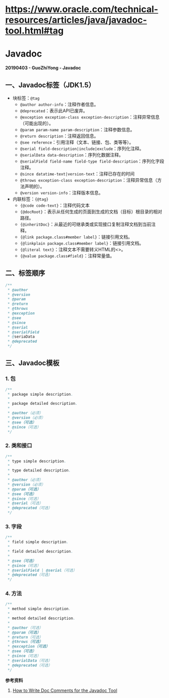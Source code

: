 # https://www.oracle.com/technical-resources/articles/java/javadoc-tool.html#tag


# Javadoc

**20190403 - GuoZhiYong - Javadoc**

## 一、Javadoc标签（JDK1.5）

- 块标签：`@tag`
    - `@author author-info`：注释作者信息。
    - `@deprecated`：表示此API已废弃。
    - `@exception exception-class exception-description`：注释异常信息（可能出现的）。
    - `@param param-name param-description`：注释参数信息。
    - `@return description`：注释返回信息。
    - `@see reference`：引用注释（文本、链接、包、类等等）。
    - `@serial field-description|include|exclude`：序列化注释。
    - `@serialData data-description`：序列化数据注释。
    - `@serialField field-name field-type field-description`：序列化字段注释。
    - `@since datatime-text|version-text`：注释已存在的时间
    - `@throws exception-class exception-description`：注释异常信息（方法声明的）。
    - `@version version-info`：注释版本信息。
- 内联标签：`{@tag}`
    - `{@code code-text}`：注释代码文本
    - `{@docRoot}`：表示从任何生成的页面到生成的文档（目标）根目录的相对路径。
    - `{@inheritDoc}`：从最近的可继承类或实现接口复制注释文档到当前注释。
    - `{@link package.class#member label}`：链接引用文档。
    - `{@linkplain package.class#member label}`：链接引用文档。
    - `{@literal text}`：注释文本不需要转义HTML的<>。
    - `{@value package.class#field}`：注释常量值。

## 二、标签顺序

```java
/**
 * @author
 * @version
 * @param
 * @return
 * @throws
 * @exception
 * @see
 * @since
 * @serial
 * @serialField
 * @seriaData
 * @deprecated
 */
```

## 三、Javadoc模板

### 1. 包

```java
/**
 * package simple description.
 *
 * package detailed description.
 *
 * @author（必须）
 * @version（必须）
 * @see（可选）
 * @since（可选）
 */
```

### 2. 类和接口

```java
/**
 * type simple description.
 *
 * type detailed description.
 *
 * @author（必须）
 * @version（必须）
 * @param（可选）
 * @see（可选）
 * @since（可选）
 * @serial（可选）
 * @deprecated（可选）
 */
```

### 3. 字段

```java
/**
 * field simple description.
 *
 * field detailed description.
 *
 * @see（可选）
 * @since（可选）
 * @serialField | @serial（可选）
 * @deprecated（可选）
 */
```

### 4. 方法

```java
/**
 * method simple description.
 *
 * method detailed description.
 *
 * @author（可选）
 * @param（可选）
 * @return（可选）
 * @throws（可选）
 * @exception（可选）
 * @see（可选）
 * @since（可选）
 * @serialData（可选）
 * @deprecated（可选）
 */
```

**参考资料**

1. [How to Write Doc Comments for the Javadoc Tool](https://www.oracle.com/technetwork/java/javase/documentation/index-137868.html#tag)
